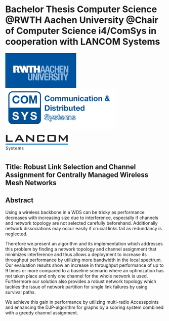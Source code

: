 # Bachelor Thesis Computer Science @RWTH Aachen University @Chair of Computer Science i4/ComSys in cooperation with LANCOM Systems
![alt text](https://raw.githubusercontent.com/pheanex/BachelorThesis/master/Bilder/RWTH-Aachen-logo.png "RWTH Aachen") ![alt text](https://raw.githubusercontent.com/pheanex/BachelorThesis/master/Bilder/comsys-logo.png "ComSys RWTH") ![alt text](https://raw.githubusercontent.com/pheanex/BachelorThesis/master/Bilder/lancom-logo.png "LANCOM Systems")
## Title: Robust Link Selection and Channel Assignment for Centrally Managed Wireless Mesh Networks
## Abstract
Using a wireless backbone in a WDS can be tricky as performance decreases with increasing size due to interference, 
especially if channels and network topology are not selected carefully beforehand. 
Additionally network dissociations may occur easily if crucial links fail as redundancy is neglected.

Therefore we present an algorithm and its implementation which addresses this problem by finding a network topology and channel assignment 
that minimizes interference and thus allows a deployment to increase its throughput performance by utilizing more bandwidth in the local spectrum. 
Our evaluation results show an increase in throughput performance of up to 9 times or more compared to a baseline scenario where an optimization has not taken place
and only one channel for the whole network is used.
Furthermore our solution also provides a robust network topology which tackles the issue of network partition for single link failures by using survival paths.

We achieve this gain in performance by utilizing multi-radio Accesspoints and enhancing the DJP-algorithm for graphs by a scoring system combined with
a greedy channel assignment.
